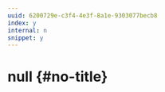 ```yaml
---
uuid: 6200729e-c3f4-4e3f-8a1e-9303077becb8
index: y
internal: n
snippet: y
---
```


# null {#no-title}

